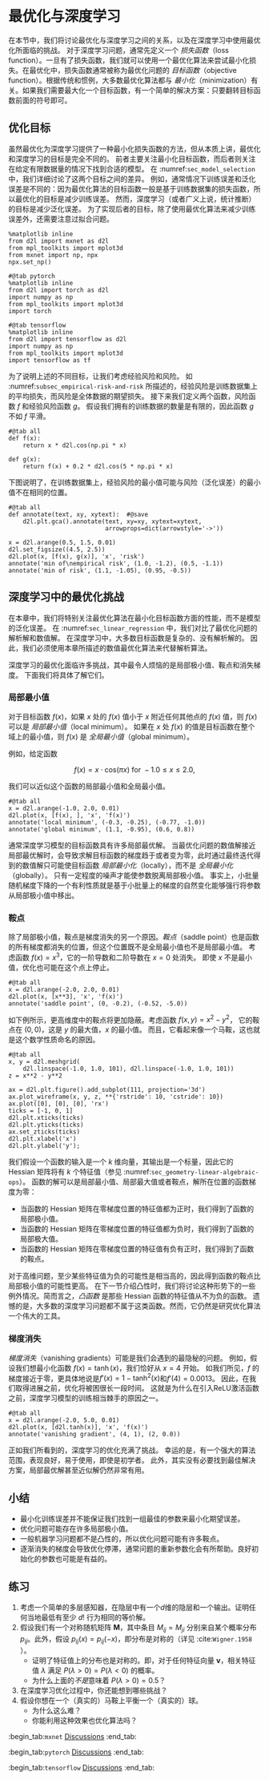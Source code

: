 <!-- #region -->

# 最优化与深度学习

在本节中，我们将讨论最优化与深度学习之间的关系，以及在深度学习中使用最优化所面临的挑战。
对于深度学习问题，通常先定义一个 *损失函数*（loss function）。一旦有了损失函数，我们就可以使用一个最优化算法来尝试最小化损失。在最优化中，损失函数通常被称为最优化问题的 *目标函数*（objective function）。根据传统和惯例，大多数最优化算法都与 *最小化*（minimization）有关。如果我们需要最大化一个目标函数，有一个简单的解决方案：只要翻转目标函数前面的符号即可。

## 优化目标

虽然最优化为深度学习提供了一种最小化损失函数的方法，但从本质上讲，最优化和深度学习的目标是完全不同的。
前者主要关注最小化目标函数，而后者则关注在给定有限数据量的情况下找到合适的模型。
在 :numref:`sec_model_selection` 中，我们详细讨论了这两个目标之间的差异。
例如，通常情况下训练误差和泛化误差是不同的：因为最优化算法的目标函数一般是基于训练数据集的损失函数，所以最优化的目标是减少训练误差。
然而，深度学习（或者广义上说，统计推断）的目标是减少泛化误差。
为了实现后者的目标，除了使用最优化算法来减少训练误差外，还需要注意过拟合问题。

```{.python .input}
%matplotlib inline
from d2l import mxnet as d2l
from mpl_toolkits import mplot3d
from mxnet import np, npx
npx.set_np()
```

```{.python .input}
#@tab pytorch
%matplotlib inline
from d2l import torch as d2l
import numpy as np
from mpl_toolkits import mplot3d
import torch
```

```{.python .input}
#@tab tensorflow
%matplotlib inline
from d2l import tensorflow as d2l
import numpy as np
from mpl_toolkits import mplot3d
import tensorflow as tf
```

为了说明上述的不同目标，让我们考虑经验风险和风险。
如 :numref:`subsec_empirical-risk-and-risk` 所描述的，经验风险是训练数据集上的平均损失，而风险是全体数据的期望损失。
接下来我们定义两个函数，风险函数 $f$ 和经验风险函数 $g$。
假设我们拥有的训练数据的数量是有限的，因此函数 $g$ 不如 $f$ 平滑。

```{.python .input}
#@tab all
def f(x):
    return x * d2l.cos(np.pi * x)

def g(x):
    return f(x) + 0.2 * d2l.cos(5 * np.pi * x)
```

下图说明了，在训练数据集上，经验风险的最小值可能与风险（泛化误差）的最小值不在相同的位置。

```{.python .input}
#@tab all
def annotate(text, xy, xytext):  #@save
    d2l.plt.gca().annotate(text, xy=xy, xytext=xytext,
                           arrowprops=dict(arrowstyle='->'))

x = d2l.arange(0.5, 1.5, 0.01)
d2l.set_figsize((4.5, 2.5))
d2l.plot(x, [f(x), g(x)], 'x', 'risk')
annotate('min of\nempirical risk', (1.0, -1.2), (0.5, -1.1))
annotate('min of risk', (1.1, -1.05), (0.95, -0.5))
```

## 深度学习中的最优化挑战

在本章中，我们将特别关注最优化算法在最小化目标函数方面的性能，而不是模型的泛化误差。
在 :numref:`sec_linear_regression` 中，我们对比了最优化问题的解析解和数值解。
在深度学习中，大多数目标函数是复杂的、没有解析解的。
因此，我们必须使用本章所描述的数值最优化算法来代替解析算法。

深度学习的最优化面临许多挑战，其中最令人烦恼的是局部极小值、鞍点和消失梯度。
下面我们将具体了解它们。

### 局部最小值

对于目标函数 $f(x)$，如果 $x$ 处的 $f(x)$ 值小于 $x$ 附近任何其他点的 $f(x)$ 值，则 $f(x)$ 可以是 *局部最小值*（local minimum）。
如果在 $x$ 处 $f(x)$ 的值是目标函数在整个域上的最小值，则 $f(x)$ 是 *全局最小值*（global minimum）。

例如，给定函数

$$f(x) = x \cdot \text{cos}(\pi x) \text{ for } -1.0 \leq x \leq 2.0,$$

我们可以近似这个函数的局部最小值和全局最小值。

```{.python .input}
#@tab all
x = d2l.arange(-1.0, 2.0, 0.01)
d2l.plot(x, [f(x), ], 'x', 'f(x)')
annotate('local minimum', (-0.3, -0.25), (-0.77, -1.0))
annotate('global minimum', (1.1, -0.95), (0.6, 0.8))
```

通常深度学习模型的目标函数具有许多局部最优解。
当最优化问题的数值解接近局部最优解时，会导致求解目标函数的梯度趋于或者变为零，此时通过最终迭代得到的数值解只可能使目标函数 *局部最小化*（locally），而不是 *全局最小化*（globally）。
只有一定程度的噪声才能使参数脱离局部极小值。
事实上，小批量随机梯度下降的一个有利性质就是基于小批量上的梯度的自然变化能够强行将参数从局部极小值中移出。

### 鞍点

除了局部极小值，鞍点是梯度消失的另一个原因。*鞍点*（saddle point）也是函数的所有梯度都消失的位置，但这个位置既不是全局最小值也不是局部最小值。
考虑函数 $f(x) = x^3$，它的一阶导数和二阶导数在 $x=0$ 处消失。
即使 $x$ 不是最小值，优化也可能在这个点上停止。

```{.python .input}
#@tab all
x = d2l.arange(-2.0, 2.0, 0.01)
d2l.plot(x, [x**3], 'x', 'f(x)')
annotate('saddle point', (0, -0.2), (-0.52, -5.0))
```

如下例所示，更高维度中的鞍点将更加隐蔽。考虑函数 $f(x, y) = x^2 - y^2$，
它的鞍点在 $(0, 0)$，这是 $y$ 的最大值，$x$ 的最小值。
而且，它看起来像一个马鞍，这也就是这个数学性质命名的原因。

```{.python .input}
#@tab all
x, y = d2l.meshgrid(
    d2l.linspace(-1.0, 1.0, 101), d2l.linspace(-1.0, 1.0, 101))
z = x**2 - y**2

ax = d2l.plt.figure().add_subplot(111, projection='3d')
ax.plot_wireframe(x, y, z, **{'rstride': 10, 'cstride': 10})
ax.plot([0], [0], [0], 'rx')
ticks = [-1, 0, 1]
d2l.plt.xticks(ticks)
d2l.plt.yticks(ticks)
ax.set_zticks(ticks)
d2l.plt.xlabel('x')
d2l.plt.ylabel('y');
```

我们假设一个函数的输入是一个 $k$ 维向量，其输出是一个标量，因此它的 Hessian 矩阵将有 $k$ 个特征值（参见 :numref:`sec_geometry-linear-algebraic-ops`）。
函数的解可以是局部最小值、局部最大值或者鞍点，解所在位置的函数梯度为零：

* 当函数的 Hessian 矩阵在零梯度位置的特征值都为正时，我们得到了函数的局部极小值。
* 当函数的 Hessian 矩阵在零梯度位置的特征值都为负时，我们得到了函数的局部极大值。
* 当函数的 Hessian 矩阵在零梯度位置的特征值有负有正时，我们得到了函数的鞍点。

对于高维问题，至少某些特征值为负的可能性是相当高的，因此得到函数的鞍点比局部极小值的可能性更高。
在下一节介绍凸性时，我们将讨论这种形势下的一些例外情况。简而言之，*凸函数* 是那些 Hessian 函数的特征值从不为负的函数。
遗憾的是，大多数的深度学习问题都不属于这类函数。然而，它仍然是研究优化算法一个伟大的工具。

### 梯度消失

*梯度消失*（vanishing gradients）可能是我们会遇到的最隐秘的问题。
例如，假设我们想最小化函数 $f(x) = \tanh(x)$，我们恰好从 $x = 4$ 开始。
如我们所见，$f$ 的梯度接近于零，更具体地说是$f'(x) = 1 - \tanh^2(x)$和$f'(4) = 0.0013$。
因此，在我们取得进展之前，优化将被困很长一段时间。
这就是为什么在引入ReLU激活函数之前，深度学习模型的训练相当棘手的原因之一。

```{.python .input}
#@tab all
x = d2l.arange(-2.0, 5.0, 0.01)
d2l.plot(x, [d2l.tanh(x)], 'x', 'f(x)')
annotate('vanishing gradient', (4, 1), (2, 0.0))
```

正如我们所看到的，深度学习的优化充满了挑战。
幸运的是，有一个强大的算法范围，表现良好，易于使用，即使是初学者。
此外，其实没有必要找到最佳解决方案，局部最优解甚至近似解仍然非常有用。


## 小结

* 最小化训练误差并不能保证我们找到一组最佳的参数来最小化期望误差。
* 优化问题可能存在许多局部极小值。
* 一般机器学习问题都不是凸性的，所以优化问题可能有许多鞍点。
* 逐渐消失的梯度会导致优化停滞，通常问题的重新参数化会有所帮助。良好初始化的参数也可能是有益的。

## 练习

1. 考虑一个简单的多层感知器，在隐层中有一个$d$维的隐层和一个输出。证明任何当地最低有至少 $d!$ 行为相同的等价解。
1. 假设我们有一个对称随机矩阵 $\mathbf{M}$，其中条目 $M_{ij} = M_{ji}$ 分别来自某个概率分布 $p_{ij}$。此外，假设 $p_{ij}(x) = p_{ij}(-x)$，即分布是对称的（详见 :cite:`Wigner.1958` ）。
    * 证明了特征值上的分布也是对称的。即，对于任何特征向量 $\mathbf{v}$，相关特征值 $\lambda$ 满足 $P(\lambda > 0) = P(\lambda < 0)$ 的概率。
    * 为什么上面的*不是*意味着 $P(\lambda > 0) = 0.5$？
1. 在深度学习优化过程中，你还能想到哪些挑战？
1. 假设你想在一个（真实的）马鞍上平衡一个（真实的）球。
    * 为什么这么难？
    * 你能利用这种效果也优化算法吗？

:begin_tab:`mxnet`
[Discussions](https://discuss.d2l.ai/t/349)
:end_tab:

:begin_tab:`pytorch`
[Discussions](https://discuss.d2l.ai/t/487)
:end_tab:

:begin_tab:`tensorflow`
[Discussions](https://discuss.d2l.ai/t/489)
:end_tab:
<!-- #endregion -->